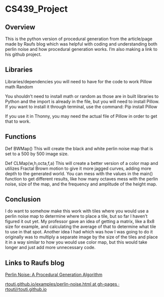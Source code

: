 # CS439_Project

## Overview
This is the python version of procedural generation from the article/page made by Raufs blog which was helpful with coding and understanding both perlin noise and how procedural generation works. I’m also making a link to his github project. 

## Libraries 
Libraries/dependencies you will need to have for the code to work
Pillow
math
Random

You shouldn’t need to install math or random as those are in built libraries to Python and the import is already in the file, but you will need to install Pillow.
If you want to install it through terminal, use the command:
Pip install Pillow

If you use it in Thonny, you may need the actual file of Pillow in order to get that to work.

## Functions

Def BWMap()
This will create the black and white perlin noise map that is set to a 500 by 500 image size.

Def CLMap(w,h,octa,f,a)
This will create a better version of a color map and utilizes Fractal Brown motion to give it more jagged curves, adding more depth to the generated world. You can mess with the values in the main() function to get different results, like how many octaves mess with the perlin noise, size of the map, and the frequency and amplitude of the height map.

## Conclusion
I do want to somehow make this work with tiles where you would use a perlin noise map to determine where to place a tile, but so far I haven’t figured it out yet. My professor gave an idea of getting a matrix, like a 8x8 size for example, and calculating the average of that to determine what tile to use in that spot. Another idea I had which was how I was going to do it originally was to multiply a separate image by the size of the tiles and place it in a way similar to how you would use color map, but this would take longer and just add more unnecessary code.

## Links to Raufs blog
[Perlin Noise: A Procedural Generation Algorithm](https://rtouti.github.io/graphics/perlin-noise-algorithm)


[rtouti.github.io/examples/perlin-noise.html at gh-pages · rtouti/rtouti.github.io](https://github.com/rtouti/rtouti.github.io/blob/gh-pages/examples/perlin-noise.html)
